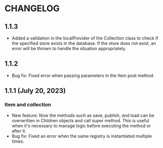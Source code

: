 # CHANGELOG
## 1.1.3

- Added a validation in the localProvider of the Collection class to check if the specified store exists in the database. If the store does not exist, an error will be thrown to handle the situation appropriately.

## 1.1.2 
- Bug fix: Fixed error when passing parameters in the Item post method.
## 1.1.1 (July 20, 2023)

### Item and collection
- New feature: Now the methods such as save, publish, and load can be overwritten in Children objects and call super method. This is useful when it's necessary to manage logic before executing the method or after it.
- Bug fix: Fixed an error when the same registry is instantiated multiple times.